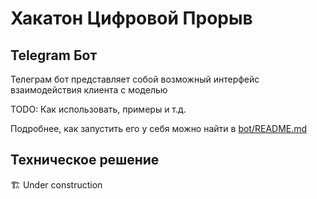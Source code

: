 # Хакатон Цифровой Прорыв

## Telegram Бот

Телеграм бот представляет собой возможный интерфейс взаимодействия клиента с моделью

TODO:
Как использовать, примеры и т.д.

Подробнее, как запустить его у себя можно найти в [bot/README.md](bot/README.md)

## Техническое решение

🏗️ Under construction
